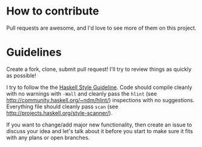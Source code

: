 # How to contribute

Pull requests are awesome, and I'd love to see more of them on this project.

# Guidelines

Create a fork, clone, submit pull request!  I'll try to review things as quickly as possible!

I try to follow the the [Haskell Style Guideline](https://github.com/tibbe/haskell-style-guide/blob/master/haskell-style.md).  Code should compile cleanly with no warnings with `-Wall` and cleanly pass the `hlint` (see http://community.haskell.org/~ndm/hlint/) inspections with no suggestions.  Everything file should cleanly pass `scan` (see http://projects.haskell.org/style-scanner/).

If you want to change/add major new functionality, then create an issue to discuss your idea and let's talk about it before you start to make sure it fits with any plans or open branches.


